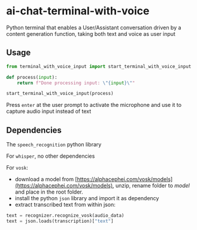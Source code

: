# ai-chat-terminal-with-voice

Python terminal that enables a User/Assistant conversation driven by a content generation function, taking both text and voice as user input

## Usage

```python
from terminal_with_voice_input import start_terminal_with_voice_input

def process(input):
    return f"Done processing input: \"{input}\""

start_terminal_with_voice_input(process)
```
Press `enter` at the user prompt to activate the microphone and use it to capture audio input instead of text

## Dependencies

The `speech_recognition` python library

For `whisper`, no other dependencies

For `vosk`:

* download a model from [https://alphacephei.com/vosk/models](https://alphacephei.com/vosk/models), unzip, rename folder to *model* and place in the root folder.
* install the python `json` library and import it as dependency
*  extract transcribed text from within json:

```python
text = recognizer.recognize_vosk(audio_data)
text = json.loads(transcription)["text"]
```

